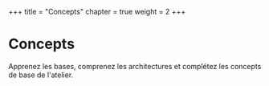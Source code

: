 +++
title = "Concepts"
chapter = true
weight = 2
+++

# Concepts

Apprenez les bases, comprenez les architectures et complétez les concepts de base de l'atelier.